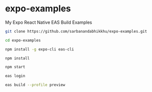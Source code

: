 # expo-examples

My Expo React Native EAS Build Examples

```bash
git clone https://github.com/sarbanandabhikkhu/expo-examples.git

cd expo-examples

npm install -g expo-cli eas-cli

npm install

npm start

eas login

eas build --profile preview

```
